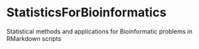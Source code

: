 # StatisticsForBioinformatics
Statistical methods and applications for Bioinformatic problems in RMarkdown scripts
